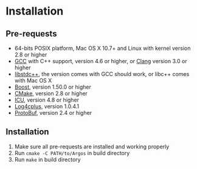 Installation
============

Pre-requests
------------
* 64-bits POSIX platform, Mac OS X 10.7+ and Linux with kernel version 2.8 or higher
* [GCC](gcc.gnu.org) with C++ support, version 4.6 or higher, or [Clang](clang.llvm.org) version 3.0 or higher
* [libstdc++](http://gcc.gnu.org/libstdc++/), the version comes with GCC should work, or libc++ comes with Mac OS X
* [Boost](www.boost.org), version 1.50.0 or higher
* [CMake](www.cmake.org), version 2.8 or higher
* [ICU](icu-project.org), version 4.8 or higher
* [Log4cplus](log4cplus.sf.net), version 1.0.4.1
* [ProtoBuf](https://developers.google.com/protocol-buffers), version 2.4 or higher

Installation
------------
1. Make sure all pre-requests are installed and working properly
2. Run `cmake -C PATH/to/Argos` in build directory
3. Run `make` in build directory
